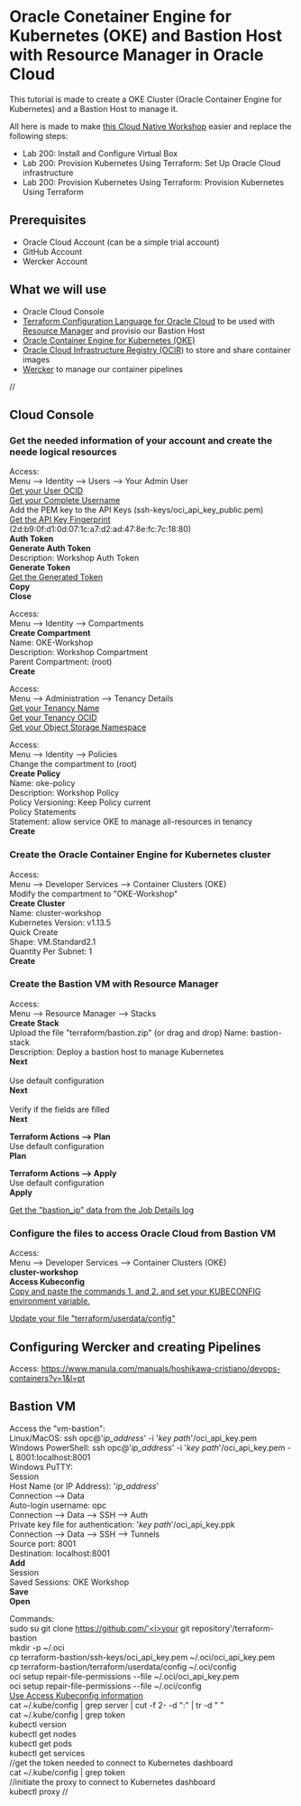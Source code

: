 # Oracle Conetainer Engine for Kubernetes (OKE) and Bastion Host with Resource Manager in Oracle Cloud

This tutorial is made to create a OKE Cluster (Oracle Container Engine for Kubernetes) and a Bastion Host to manage it.

All here is made to make [this Cloud Native Workshop](https://oracle.github.io/learning-library/workshops/container-native-development/?version=Virtual+Box&page=LabGuide100.md) easier and replace the following steps:
* Lab 200: Install and Configure Virtual Box
* Lab 200: Provision Kubernetes Using Terraform: Set Up Oracle Cloud infrastructure
* Lab 200: Provision Kubernetes Using Terraform: Provision Kubernetes Using Terraform

## Prerequisites
* Oracle Cloud Account (can be a simple trial account)
* GitHub Account
* Wercker Account

## What we will use
* Oracle Cloud Console
* [Terraform Configuration Language for Oracle Cloud](https://www.terraform.io/docs/providers/oci/index.html) to be used with [Resource Manager](https://docs.cloud.oracle.com/iaas/Content/ResourceManager/Concepts/resourcemanager.htm) and provisio our Bastion Host
* [Oracle Container Engine for Kubernetes (OKE)](https://docs.cloud.oracle.com/iaas/Content/ContEng/Concepts/contengoverview.htm) 
* [Oracle Cloud Infrastructure Registry (OCIR)](https://docs.cloud.oracle.com/iaas/Content/Registry/Concepts/registryoverview.htm) to store and share container images
* [Wercker](https://app.wercker.com/) to manage our container pipelines

//
<h2>Cloud Console</h2>

<h3>Get the needed information of your account and create the neede logical resources</h3>

Access:<br>
Menu --> Identity --> Users --> Your Admin User<br>
<u>Get your User OCID</u><br>
<u>Get your Complete Username</u><br>
Add the PEM key to the API Keys (ssh-keys/oci_api_key_public.pem)<br>
<u>Get the API Key Fingerprint</u> (2d:b9:0f:d1:0d:07:1c:a7:d2:ad:47:8e:fc:7c:18:80)<br>
<b>Auth Token</b><br>
<b>Generate Auth Token</b><br>
    Description: Workshop Auth Token<br>
    <b>Generate Token</b><br>
        <u>Get the Generated Token</u><br>
        <b>Copy</b><br>
        <b>Close</b>

Access:<br>
Menu --> Identity --> Compartments<br>
<b>Create Compartment</b><br>
	Name: OKE-Workshop<br>
	Description: Workshop Compartment<br>
	Parent Compartment: (root)<br>
    <b>Create</b>

Access:<br>
Menu --> Administration --> Tenancy Details<br>
<u>Get your Tenancy Name</u><br>
<u>Get your Tenancy OCID</u><br>
<u>Get your Object Storage Namespace</u>

Access:<br>
Menu --> Identity --> Policies<br>
Change the compartment to (root)<br>
<b>Create Policy</b><br>
	Name: oke-policy<br>
	Description: Workshop Policy<br>
	Policy Versioning: Keep Policy current<br>
	Policy Statements<br>
		Statement: allow service OKE to manage all-resources in tenancy<br>
    <b>Create</b>


<h3>Create the Oracle Container Engine for Kubernetes cluster</h3>

Access:<br>
Menu --> Developer Services --> Container Clusters (OKE)<br>
Modify the compartment to "OKE-Workshop"<br>
<b>Create Cluster</b><br>
	Name: cluster-workshop<br>
	Kubernetes Version: v1.13.5<br>
	Quick Create<br>
	Shape: VM.Standard2.1<br>
	Quantity Per Subnet: 1<br>
    <b>Create</b>


<h3>Create the Bastion VM with Resource Manager</h3>

Access:<br>
Menu --> Resource Manager --> Stacks<br>
<b>Create Stack</b><br>
Upload the file "terraform/bastion.zip" (or drag and drop)
	Name: bastion-stack<br>
	Description: Deploy a bastion host to manage Kubernetes<br>
	<b>Next</b><br><br>	
    Use default configuration<br>
	<b>Next</b><br><br>	
    Verify if the fields are filled<br>
    <b>Next</b>
 
<b>Terraform Actions --> Plan</b><br>
	Use default configuration<br>
    <b>Plan</b>

<b>Terraform Actions --> Apply</b><br>
	Use default configuration<br>
    <b>Apply</b>

<u>Get the "bastion_ip" data from the Job Details log</u>


<h3>Configure the files to access Oracle Cloud from Bastion VM</h3>

Access:<br>
	Menu --> Developer Services --> Container Clusters (OKE)<br>
	<b>cluster-workshop</b><br>
	<b>Access Kubeconfig</b><br>
	<u>Copy and paste the commands 1. and 2. and set your KUBECONFIG environment variable.</u>

<u>Update your file "terraform/userdata/config"</u>


<h2>Configuring Wercker and creating Pipelines</h2>

Access: https://www.manula.com/manuals/hoshikawa-cristiano/devops-containers?v=1&l=pt


<h2>Bastion VM</h2>

Access the "vm-bastion":<br>
	Linux/MacOS: ssh opc@'<i>ip_address</i>' -i '<i>key path</i>'/oci_api_key.pem<br>
	Windows PowerShell: ssh opc@'<i>ip_address</i>' -i '<i>key path</i>'/oci_api_key.pem -L 8001:localhost:8001<br>
	Windows PuTTY:<br>
		Session<br>
			Host Name (or IP Address): '<i>ip_address</i>'<br>
		Connection --> Data<br>
			Auto-login username: opc<br>
		Connection --> Data --> SSH --> Auth<br>
			Private key file for authentication: '<i>key path</i>'/oci_api_key.ppk<br>
		Connection --> Data --> SSH --> Tunnels<br>
			Source port: 8001<br>
			Destination: localhost:8001<br>
            <b>Add</b><br>
		Session<br>
			Saved Sessions: OKE Workshop<br>
            <b>Save</b><br>
            <b>Open</b><br>

Commands:<br>
	sudo su
	git clone https://github.com/'<i>your git repository</i>'/terraform-bastion<br>
	mkdir -p ~/.oci<br>
	cp terraform-bastion/ssh-keys/oci_api_key.pem ~/.oci/oci_api_key.pem<br>
	cp terraform-bastion/terraform/userdata/config ~/.oci/config<br>
	oci setup repair-file-permissions --file ~/.oci/oci_api_key.pem<br>
	oci setup repair-file-permissions --file ~/.oci/config<br>
	<u>Use Access Kubeconfig information</u><br>
    cat ~/.kube/config | grep server | cut -f 2- -d ":" | tr -d " "<br>
    cat ~/.kube/config | grep token<br>
    kubectl version<br>
	kubectl get nodes<br>
	kubectl get pods<br>
	kubectl get services<br>
	//get the token needed to connect to Kubernetes dashboard<br>
	cat ~/.kube/config | grep token<br>
	//initiate the proxy to connect to Kubernetes dashboard<br>
	kubectl proxy
//
